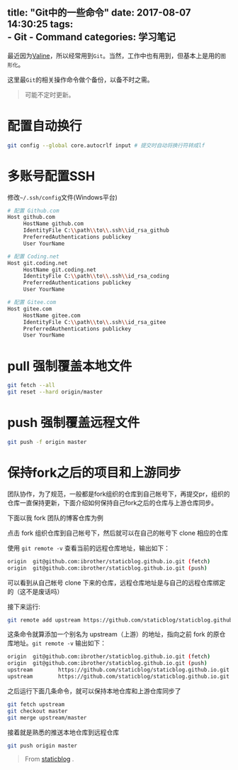 title: "Git中的一些命令" 
date: 2017-08-07 14:30:25
tags:  
    - Git
    - Command
categories: 学习笔记
---

最近因为[Valine](https://valine.js.org)，所以经常用到`Git`。当然，工作中也有用到，但基本上是用的`图形化`。

这里最`Git`的相关操作命令做个备份，以备不时之需。

> 可能不定时更新。

<!-- more -->
# 配置自动换行
```bash
git config --global core.autocrlf input # 提交时自动将换行符转成lf
```

# 多账号配置SSH
修改`~/.ssh/config`文件(Windows平台)
```bash
# 配置 Github.com
Host github.com
     HostName github.com
     IdentityFile C:\\path\\to\\.ssh\\id_rsa_github
     PreferredAuthentications publickey
     User YourName

# 配置 Coding.net
Host git.coding.net
     HostName git.coding.net
     IdentityFile C:\\path\\to\\.ssh\\id_rsa_coding
     PreferredAuthentications publickey
     User YourName

# 配置 Gitee.com
Host gitee.com
     HostName gitee.com
     IdentityFile C:\\path\\to\\.ssh\\id_rsa_gitee
     PreferredAuthentications publickey
     User YourName
```
# pull 强制覆盖本地文件

```bash
git fetch --all  
git reset --hard origin/master 
```

# push 强制覆盖远程文件
```bash
git push -f origin master 
```

# 保持fork之后的项目和上游同步
团队协作，为了规范，一般都是fork组织的仓库到自己帐号下，再提交pr，组织的仓库一直保持更新，下面介绍如何保持自己fork之后的仓库与上游仓库同步。

下面以我 fork 团队的博客仓库为例

点击 fork 组织仓库到自己帐号下，然后就可以在自己的帐号下 clone 相应的仓库

使用 `git remote -v` 查看当前的远程仓库地址，输出如下：
```bash
origin  git@github.com:ibrother/staticblog.github.io.git (fetch)
origin  git@github.com:ibrother/staticblog.github.io.git (push)
```
可以看到从自己帐号 clone 下来的仓库，远程仓库地址是与自己的远程仓库绑定的（这不是废话吗）

接下来运行: 

```bash
git remote add upstream https://github.com/staticblog/staticblog.github.io.git
```

这条命令就算添加一个别名为 upstream（上游）的地址，指向之前 fork 的原仓库地址。`git remote -v` 输出如下：
```bash
origin  git@github.com:ibrother/staticblog.github.io.git (fetch)
origin  git@github.com:ibrother/staticblog.github.io.git (push)
upstream        https://github.com/staticblog/staticblog.github.io.git (fetch)
upstream        https://github.com/staticblog/staticblog.github.io.git (push)
```

之后运行下面几条命令，就可以保持本地仓库和上游仓库同步了
```bash
git fetch upstream
git checkout master
git merge upstream/master
```
接着就是熟悉的推送本地仓库到远程仓库
```bash
git push origin master
```

> From [staticblog](https://github.com/staticblog/wiki/wiki/%E4%BF%9D%E6%8C%81fork%E4%B9%8B%E5%90%8E%E7%9A%84%E9%A1%B9%E7%9B%AE%E5%92%8C%E4%B8%8A%E6%B8%B8%E5%90%8C%E6%AD%A5) .

